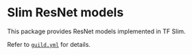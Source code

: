 # Slim ResNet models

This package provides ResNet models implemented in TF Slim.

Refer to [`guild.yml`](guild.yml) for details.
